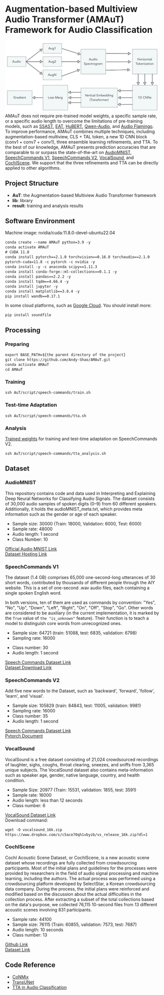 # Augmentation-based Multiview Audio Transformer (AMAuT) Framework for Audio Classification
![Figure](./img/Full-arch.png)
AMAuT does not require pre-trained model weights, a specific sample rate, or a specific audio length to overcome the limitations of pre-training models, such as [SSAST](https://doi.org/10.1609/aaai.v36i10.21315), [EAT](https://doi.org/10.48550/arXiv.2401.03497), [HuBERT](https://doi.org/10.1109/TASLP.2021.3122291), [Qwen-Audio](https://doi.org/10.48550/arXiv.2311.07919), and [Audio Flamingo](https://doi.org/10.48550/arXiv.2402.01831). To improve performance, AMAuT combines multiple techniques, including augmentation-based multiview, CLS + TAL token,  a new 1D CNN block (conv1 + conv7 + conv1), three ensemble learning refinements, and TTA. To the best of our knowledge, AMAuT presents prediction accuracies that are comparable to or surpass the state-of-the-art on [AudioMNIST](https://github.com/soerenab/AudioMNIST/tree/master), [SpeechCommands V1](https://research.google/blog/launching-the-speech-commands-dataset/), [SpeechCommands V2](https://research.google/blog/launching-the-speech-commands-dataset/), [VocalSound](https://sls.csail.mit.edu/downloads/vocalsound/), and [CochlScene](https://github.com/cochlearai/cochlscene). We support that the three refinements and TTA can be directly applied to other algorithms. 

## Project Structure
+ **AuT**: the Augmentation-based Multiview Audio Transformer framework
+ **lib**: library
+ **result**: training and analysis results

## Software Environment
Machine image: nvidia/cuda:11.8.0-devel-ubuntu22.04
```shell
conda create --name AMAuT python=3.9 -y 
conda activate AMAuT
# CUDA 11.8
conda install pytorch==2.1.0 torchvision==0.16.0 torchaudio==2.1.0 pytorch-cuda=11.8 -c pytorch -c nvidia -y
conda install -y -c anaconda scipy==1.11.3
conda install conda-forge::ml-collections==0.1.1 -y
conda install pandas==2.2.2 -y
conda install tqdm==4.66.4 -y
conda install jupyter -y
conda install matplotlib==3.8.4 -y 
pip install wandb==0.17.1
```

In some cloud platforms, such as [Google Cloud](https://cloud.google.com). You should install more:
```shell
pip install soundfile
```

## Processing
### Preparing
```shell
export BASE_PATH=${the parent directory of the project}
git clone https://github.com/Andy-Shao/AMAuT.git
conda activate AMAuT
cd AMAuT
```

### Training
```shell
ssh AuT/script/speech-commands/train.sh
```

### Test-time Adaptation
```shell
ssh AuT/script/speech-commands/tta.sh
```

### Analysis
[Trained weights](https://drive.google.com/file/d/1C6thnM4-zZhyxxTh-52TfDdxLIh_Xa1P/view?usp=drive_link) for training and test-time adaptation on SpeechCommands V2.
```shell
ssh AuT/script/speech-commands/tta_analysis.sh
```

## Dataset
### AudioMNIST
This repository contains code and data used in Interpreting and Explaining Deep Neural Networks for Classifying Audio Signals. The dataset consists of 30,000 audio samples of spoken digits (0–9) from 60 different speakers. Additionally, it holds the audioMNIST_meta.txt, which provides meta information such as the gender or age of each speaker.

+ Sample size: 30000 (Train: 18000, Validation: 6000, Test: 6000)
+ Sample rate: 48000
+ Audio length: 1 second
+ Class Number: 10
<!-- + sample data shape: [1, 14073 - 47998] -->
  
[Official Audio MNIST Link](https://github.com/soerenab/AudioMNIST/tree/master)<br/>
[Dataset Hosting Link](https://drive.google.com/file/d/1kq5_qCKRUTHmViDIziSRKPjW4fIoyT9u/view?usp=drive_link)

### SpeechCommands V1
The dataset (1.4 GB) comprises 65,000 one-second-long utterances of 30 short words, contributed by thousands of different people through the AIY website. This is a set of one-second .wav audio files, each containing a single spoken English word.

In both versions, ten of them are used as commands by convention: "Yes", "No", "Up", "Down", "Left",
"Right", "On", "Off", "Stop", "Go". Other words are considered to be auxiliary (in the current implementation,
it is marked by the `True` value of `the "is_unknown"` feature). Their function is to teach a model to distinguish core words
from unrecognized ones.

+ Sample size: 64721 (train: 51088, test: 6835, validation: 6798)
+ Sampling rate: 16000
<!-- + Sample data shape: [1, 5945 - 16000] -->
+ Class number: 30
+ Audio length: 1 second

[Speech Commands Dataset Link](https://research.google/blog/launching-the-speech-commands-dataset/)<br/>
[Dataset Download Link](http://download.tensorflow.org/data/speech_commands_v0.01.tar.gz)

### SpeechCommands V2
Add five new words to the Dataset, such as 'backward', 'forward', 'follow', 'learn', and 'visual'.

+ Sample size: 105829 (train: 84843, test: 11005, validation: 9981)
+ Sampling rate: 16000
+ Class number: 35
+ Audio length: 1 second
  
[Speech Commands Dataset Link](https://research.google/blog/launching-the-speech-commands-dataset/)<br/>
[Pytorch Document](https://pytorch.org/audio/main/generated/torchaudio.datasets.SPEECHCOMMANDS.html)

### VocalSound
VocalSound is a free dataset consisting of 21,024 crowdsourced recordings of laughter, sighs, coughs, throat clearing, sneezes, and sniffs from 3,365 unique subjects. The VocalSound dataset also contains meta-information such as speaker age, gender, native language, country, and health condition.

+ Sample Size: 20977 (Train: 15531, validation: 1855, test: 3591)
+ Sample rate: 16000
+ Audio length: less than 12 seconds
+ Class number: 6

[VocalSound Dataset Link](https://sls.csail.mit.edu/downloads/vocalsound/)<br/>
Download command:
```shell
wget -O vocalsound_16k.zip https://www.dropbox.com/s/c5ace70qh1vbyzb/vs_release_16k.zip?dl=1
```

### CochlScene
Cochl Acoustic Scene Dataset, or CochlScene, is a new acoustic scene dataset whose recordings are fully collected from crowdsourcing participants. Most of the initial plans and guidelines for the processes were provided by researchers in the field of audio signal processing and machine learning, including the authors. The actual process was performed using a crowdsourcing platform developed by SelectStar, a Korean crowdsourcing data company. During the process, the initial plans were reinforced and modified based on the discussion about the actual difficulties in the collection process. After extracting a subset of the total collections based on the data's purpose, we collected 76,115 10-second files from 13 different acoustic scenes involving 831 participants.

+ Sample rate: 44100
+ Sample size: 76115 (Train: 60855, validation: 7573, test: 7687)
+ Audio length: 10 seconds
+ Class number: 13

[Github Link](https://github.com/cochlearai/cochlscene)<br/>
[Dataset Link](https://zenodo.org/records/7080122)

## Code Reference
+ [CoNMix](https://github.com/vcl-iisc/CoNMix/tree/master)
+ [TransUNet](https://github.com/Beckschen/TransUNet)
+ [TTA in Audio Classification](https://github.com/Andy-Shao/TTA-in-AC.git)
